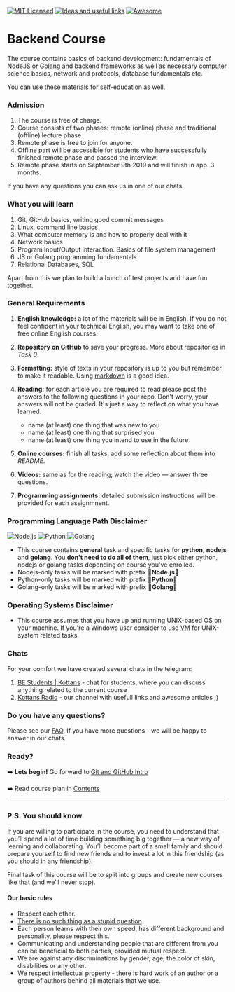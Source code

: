 [![MIT Licensed][icon-mit]][license]
[![Ideas and useful links][icon-ideas]][ideas]
[![Awesome][icon-awesome]][awesome]
&nbsp;&nbsp;&nbsp;&nbsp;&nbsp;&nbsp;

# Backend Course

The course contains basics of backend development: fundamentals of NodeJS or Golang and backend frameworks as well as necessary computer science basics, network and protocols, database fundamentals etc.

You can use these materials for self-education as well.

### Admission

1. The course is free of charge. 
1. Course consists of two phases: remote (online) phase and traditional (offline) lecture phase.
1. Remote phase is free to join for anyone.
1. Offline part will be accessible for students who have successfully finished remote phase and passed the interview.
1. Remote phase starts on September 9th 2019 and will finish in app. 3 months.


If you have any questions you can ask us in one of our chats.

### What you will learn

1. Git, GitHub basics, writing good commit messages
1. Linux, command line basics
1. What computer memory is and how to properly deal with it
1. Network basics
1. Program Input/Output interaction. Basics of file system management
1. JS or Golang programming fundamentals
1. Relational Databases, SQL

Apart from this we plan to build a bunch of test projects and have fun together.

### General Requirements

1. **English knowledge:** a lot of the materials will be in English.
   If you do not feel confident in your technical English,
   you may want to take one of free online English courses.

1. **Repository on GitHub** to save your progress.
   More about repositories in _Task 0_.

1. **Formatting:** style of texts in your repository is up to you but remember to make it readable. Using [markdown][markdown] is a good idea.

1. **Reading:** for each article you are required to read please post
   the answers to the following questions in your repo.
   Don't worry, your answers will not be graded. It's just a way to reflect
   on what you have learned.

   - name (at least) one thing that was new to you
   - name (at least) one thing that surprised you
   - name (at least) one thing you intend to use in the future

1. **Online courses:** finish all tasks, add some reflection
   about them into _README_.

1. **Videos:** same as for the reading; watch the video —
   answer three questions.

1. **Programming assignments:** detailed submission instructions will be provided for each assignmnent.

### Programming Language Path Disclaimer

![Node.js][node] ![Python][python] ![Golang][go]

- This course contains **general** task and specific tasks for **python**, **nodejs** and **golang**. You **don't need to do all of them**, just pick either python, nodejs or golang tasks depending on course you've enrolled.
- Nodejs-only tasks will be marked with prefix :vertical_traffic_light:**Node.js**:vertical_traffic_light:
- Python-only tasks will be marked with prefix :vertical_traffic_light:**Python**:vertical_traffic_light:
- Golang-only tasks will be marked with prefix :vertical_traffic_light:**Golang**:vertical_traffic_light:

### Operating Systems Disclaimer

- This course assumes that you have up and running UNIX-based OS on your machine. If you're a Windows user consider to use [VM](https://www.virtualbox.org/wiki/Downloads) for UNIX-system related tasks.

### Chats

For your comfort we have created several chats in the telegram:

1. [BE Students | Kottans](https://discord.gg/4ZTxX3Ea) - chat for students, where you can discuss anything related to the current course
1. [Kottans Radio](https://t.me/radio_kottans) - our channel with usefull links and awesome articles ;)

### Do you have any questions?

Please see our [FAQ](https://github.com/kottans/backend/blob/master/faq.md). If you have more questions - we will be happy to answer in our chats.

### Ready?

➡️ **Lets begin!** Go forward to [Git and GitHub Intro](tasks/git-intro.md)

➡️ Read course plan in [Contents](contents.md)

---

### P.S. You should know

If you are willing to participate in the course, you need to understand that
you’ll spend a lot of time building something big together — a new way
of learning and collaborating. You’ll become part of a small family
and should prepare yourself to find new friends and to invest a lot in this
friendship (as you should in any friendship).

Final task of this course will be to split into groups and create new courses
like that (and we’ll never stop).

#### Our basic rules

- Respect each other.
- [There is no such thing as a stupid question][wiki-stupid-question].
- Each person learns with their own speed, has different background and
  personality, please respect this.
- Communicating and understanding people that are different from you
  can be beneficial to both parties, provided mutual respect.
- We are against any discriminations by gender, age, the color of skin,
  disabilities or any other.
- We respect intellectual property - there is hard work of an author
  or a group of authors behind all materials that we use.

[icon-mit]: https://img.shields.io/badge/license-MIT-blue.svg
[icon-ideas]: https://img.shields.io/badge/google--doc-ideas-ff69b4.svg
[ideas]: https://docs.google.com/spreadsheets/d/1bZJhYjK3VHOS2HmQb2Fs4aHfEBt8mp1F09j9nEEDaqE/edit#gid=818017811
[icon-awesome]: https://cdn.rawgit.com/sindresorhus/awesome/d7305f38d29fed78fa85652e3a63e154dd8e8829/media/badge.svg
[license]: https://github.com/Kottans/web/blob/master/LICENSE.md
[awesome]: https://github.com/sindresorhus/awesome
[markdown]: https://help.github.com/categories/writing-on-github/
[wiki-stupid-question]: https://en.wikipedia.org/wiki/No_such_thing_as_a_stupid_question
[kottans-backend]: https://github.com/kottans/backend
[node]: ./img/node.png
[go]: ./img/go.png
[python]: ./img/python.png
